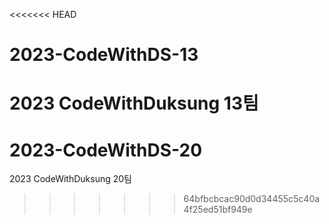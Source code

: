 <<<<<<< HEAD
# 2023-CodeWithDS-13
2023 CodeWithDuksung 13팀
=======
# 2023-CodeWithDS-20
2023 CodeWithDuksung 20팀
>>>>>>> 64bfbcbcac90d0d34455c5c40a4f25ed51bf949e
